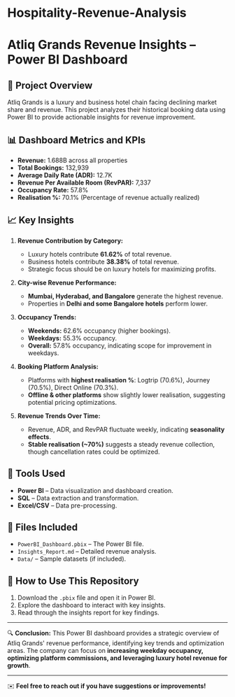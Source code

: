 # Hospitality-Revenue-Analysis
# Atliq Grands Revenue Insights – Power BI Dashboard

## 📌 Project Overview
Atliq Grands is a luxury and business hotel chain facing declining market share and revenue. This project analyzes their historical booking data using Power BI to provide actionable insights for revenue improvement.

## 📊 Dashboard Metrics and KPIs
- **Revenue:** 1.688B across all properties
- **Total Bookings:** 132,939
- **Average Daily Rate (ADR):** 12.7K
- **Revenue Per Available Room (RevPAR):** 7,337
- **Occupancy Rate:** 57.8%
- **Realisation %:** 70.1% (Percentage of revenue actually realized)

## 📈 Key Insights
1. **Revenue Contribution by Category:**
   - Luxury hotels contribute **61.62%** of total revenue.
   - Business hotels contribute **38.38%** of total revenue.
   - Strategic focus should be on luxury hotels for maximizing profits.

2. **City-wise Revenue Performance:**
   - **Mumbai, Hyderabad, and Bangalore** generate the highest revenue.
   - Properties in **Delhi and some Bangalore hotels** perform lower.

3. **Occupancy Trends:**
   - **Weekends:** 62.6% occupancy (higher bookings).
   - **Weekdays:** 55.3% occupancy.
   - **Overall:** 57.8% occupancy, indicating scope for improvement in weekdays.

4. **Booking Platform Analysis:**
   - Platforms with **highest realisation %**: Logtrip (70.6%), Journey (70.5%), Direct Online (70.3%).
   - **Offline & other platforms** show slightly lower realisation, suggesting potential pricing optimizations.

5. **Revenue Trends Over Time:**
   - Revenue, ADR, and RevPAR fluctuate weekly, indicating **seasonality effects**.
   - **Stable realisation (~70%)** suggests a steady revenue collection, though cancellation rates could be optimized.

## 🔧 Tools Used
- **Power BI** – Data visualization and dashboard creation.
- **SQL** – Data extraction and transformation.
- **Excel/CSV** – Data pre-processing.

## 📂 Files Included
- `PowerBI_Dashboard.pbix` – The Power BI file.
- `Insights_Report.md` – Detailed revenue analysis.
- `Data/` – Sample datasets (if included).

## 🚀 How to Use This Repository
1. Download the `.pbix` file and open it in Power BI.
2. Explore the dashboard to interact with key insights.
3. Read through the insights report for key findings.

---

🔍 **Conclusion:**
This Power BI dashboard provides a strategic overview of Atliq Grands' revenue performance, identifying key trends and optimization areas. The company can focus on **increasing weekday occupancy, optimizing platform commissions, and leveraging luxury hotel revenue for growth**.

---
✉️ **Feel free to reach out if you have suggestions or improvements!**
